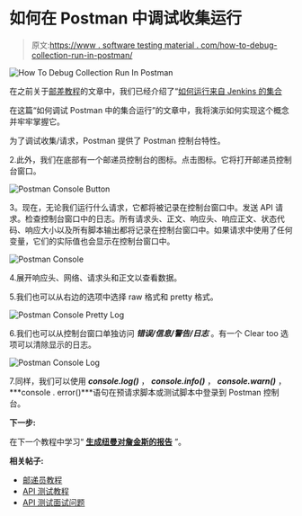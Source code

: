 # 如何在 Postman 中调试收集运行

> 原文:[https://www . software testing material . com/how-to-debug-collection-run-in-postman/](https://www.softwaretestingmaterial.com/how-to-debug-collection-run-in-postman/)

![How To Debug Collection Run In Postman](../Images/11ffe8bbf99dd8b5079b3254ad829b73.png)

在之前关于[邮差教程](https://www.softwaretestingmaterial.com/postman-tutorial/)的文章中，我们已经介绍了“[如何运行来自 Jenkins 的集合](https://www.softwaretestingmaterial.com/how-to-run-collections-from-jenkins/)

在这篇“如何调试 Postman 中的集合运行”的文章中，我将演示如何实现这个概念并牢牢掌握它。

为了调试收集/请求，Postman 提供了 Postman 控制台特性。

2.此外，我们在底部有一个邮递员控制台的图标。点击图标。它将打开邮递员控制台窗口。

![Postman Console Button](../Images/c602da2daf30ecebdb9ee63e6201eee3.png)

3。现在，无论我们运行什么请求，它都将被记录在控制台窗口中。发送 API 请求。检查控制台窗口中的日志。所有请求头、正文、响应头、响应正文、状态代码、响应大小以及所有脚本输出都将记录在控制台窗口中。如果请求中使用了任何变量，它们的实际值也会显示在控制台窗口中。

![Postman Console](../Images/de93fd3460bf4d82aaa9c3e432d77dd9.png)

4.展开响应头、网络、请求头和正文以查看数据。

5.我们也可以从右边的选项中选择 raw 格式和 pretty 格式。

![Postman Console Pretty Log](../Images/7a4bffe92e4cee49893574e2de74f861.png)

6.我们也可以从控制台窗口单独访问 ***错误/信息/警告/日志*** 。有一个 Clear too 选项可以清除显示的日志。

![Postman Console Log](../Images/e8a30c62b47d63cb36905d4896920f40.png)

7.同样，我们可以使用 ***console.log()*** ， ***console.info()*** ， ***console.warn()*** ，***console . error()***语句在预请求脚本或测试脚本中登录到 Postman 控制台。

**下一步:**

在下一个教程中学习“ [**生成纽曼对詹金斯的报告**](https://www.softwaretestingmaterial.com/generate-newman-reports-on-jenkins/) ”。

**相关帖子:**

*   [邮递员教程](https://www.softwaretestingmaterial.com/postman-tutorial/)
*   [API 测试教程](https://www.softwaretestingmaterial.com/api-testing/)
*   [API 测试面试问题](https://www.softwaretestingmaterial.com/api-testing-interview-questions/)